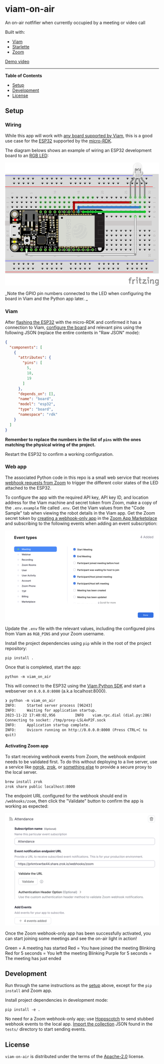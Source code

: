 # viam-on-air

An on-air notfifier when currently occupied by a meeting or video call

Built with:
- [Viam](https://viam.com)
- [Starlette](https://www.starlette.io/)
- [Zoom](https://zoom.us)


[Demo video](./docs/viam_on_air_demo.mp4)

-----

**Table of Contents**

- [Setup](#setup)
- [Development](#development)
- [License](#license)

## Setup

### Wiring 

While this app will work with [any board supported by Viam](https://docs.viam.com/installation/#prepare-your-board), this is a good use case for the [ESP32](https://docs.viam.com/installation/prepare/microcontrollers/) supported by the [micro-RDK](https://github.com/viamrobotics/micro-rdk).

The diagram belows shows an example of wiring an ESP32 development board to an [RGB LED](https://www.adafruit.com/product/159):

![ESP32 wiring diagram](./docs/On_Air_ESP32_wiring.png)

_Note the GPIO pin numbers connected to the LED when configuring the board in Viam and the Python app later. _

### Viam

After [flashing the ESP32](https://docs.viam.com/installation/prepare/microcontrollers/) with the micro-RDK and confirmed it has a connection to Viam, [configure the board](https://docs.viam.com/micro-rdk/board/esp32/) and relevant pins using the following JSON (replace the entire contents in "Raw JSON" mode):

```json
{
  "components": [
    {
      "attributes": {
        "pins": [
          5,
          18,
          19
        ]
      },
      "depends_on": [],
      "name": "board",
      "model": "esp32",
      "type": "board",
      "namespace": "rdk"
    }
  ]
}
```

**Remember to replace the numbers in the list of `pins` with the ones matching the physical wiring of the project.**

Restart the ESP32 to confirm a working configuration.

### Web app

The associated Python code in this repo is a small web service that receives [webhook requests from Zoom](https://developers.zoom.us/docs/api/rest/webhook-reference/) to trigger the different color states of the LED attached to the ESP32.

To configure the app with the required API key, API key ID, and location address for the Viam machine and secret token from Zoom, make a copy of the `.env.example` file called `.env`. Get the Viam values from the "Code Sample" tab when viewing the robot details in the Viam app. 
Get the Zoom secret token by [creating a webhook-only app](https://developers.zoom.us/docs/api/rest/webhook-only-app/) in the [Zoom App Marketplace](https://marketplace.zoom.us/) and subscribing to the following events when adding an event subscription:

![subscribed to "Meeting started", "Meeting ended", "Participant joined", and "Participant left" Zoom events](./docs/zoom_event_types.png)

Update the `.env` file with the relevant values, including the configured pins from Viam as `RGB_PINS` and your Zoom username.

Install the project dependencies using `pip` while in the root of the project repository:

```console
pip install .
```

Once that is completed, start the app:

```console
python -m viam_on_air
```

This will connect to the ESP32 using the [Viam Python SDK](https://python.viam.dev/) and start a webserver on `0.0.0.0:8000` (a.k.a localhost:8000).

```console
❯ python -m viam_on_air
INFO:     Started server process [96243]
INFO:     Waiting for application startup.
2023-11-22 17:40:02,956         INFO    viam.rpc.dial (dial.py:286)     Connecting to socket: /tmp/proxy-LSL4xP2F.sock
INFO:     Application startup complete.
INFO:     Uvicorn running on http://0.0.0.0:8000 (Press CTRL+C to quit)
```

#### Activating Zoom app

To start receiving webhook events from Zoom, the webhook endpoint needs to be validated first. To do this without deploying to a live server, use a service like [ngrok](https://ngrok.com/), [zrok](https://zrok.io/), or [something else](https://github.com/anderspitman/awesome-tunneling?tab=readme-ov-file) to provide a secure proxy to the local server.

```console
brew install zrok
zrok share public localhost:8000
```

The endpoint URL configured for the webhook should end in `/webhooks/zoom`, then click the "Validate" button to confirm the app is working as expected:

![Zoom webhook subscription configuration to validate the endpoint URL](./docs/zoom_subscription_config.png)

Once the Zoom webhook-only app has been successfully activated, you can start joining some meetings and see the on-air light in action!

Green = A meeting has started
Red = You have joined the meeting
Blinking Red for 5 seconds = You left the meeting
Blinking Purple for 5 seconds = The meeting has just ended

## Development

Run through the same instructions as the [setup](#setup) above, except for the `pip install` and Zoom app.

Install project dependencies in development mode:

```console
pip install -e .
```

No need for a Zoom webhook-only app; use [Hoppscotch](https://hoppscotch.io/) to send stubbed webhook events to the local app. 
[Import the collection](https://docs.hoppscotch.io/documentation/features/collections#importing-collections) JSON found in the `tests/` directory to start sending events.


## License

`viam-on-air` is distributed under the terms of the [Apache-2.0](https://spdx.org/licenses/Apache-2.0.html) license.

